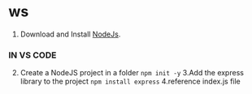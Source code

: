 # ws

1. Download and Install [NodeJs](https://nodejs.org/en/download).

### IN VS CODE

2. Create a NodeJS project in a folder `npm init -y`
3.Add the express library to the project `npm install express`
4.reference index.js file
